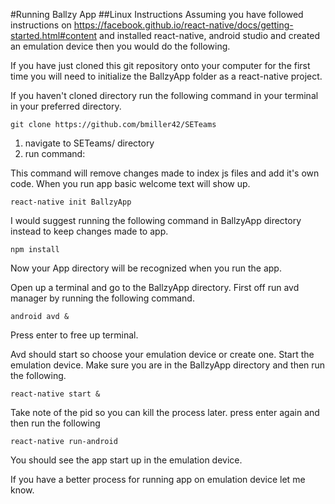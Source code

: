 #Running Ballzy App
##Linux Instructions
Assuming you have followed instructions on https://facebook.github.io/react-native/docs/getting-started.html#content
and installed react-native, android studio and created an emulation device then you would do the following.

If you have just cloned this git repository onto your computer for the first time you will need to initialize the BallzyApp folder as a react-native project. 

If you haven't cloned directory run the following command in your terminal
in your preferred directory.


```git clone https://github.com/bmiller42/SETeams```

1. navigate to SETeams/ directory
2. run command: 

This command will remove changes made to index js files and add it's own
code. When you run app basic welcome text will show up.

```react-native init BallzyApp```

I would suggest running the following command in BallzyApp directory instead 
to keep changes made to app.


```npm install```

Now your App directory will be recognized when you run the app.


Open up a terminal and go to the BallzyApp directory.
First off run avd manager by running the following command.


```android avd &```


Press enter to free up terminal.

Avd should start so choose your emulation device or create one.
Start the emulation device.
Make sure you are in the BallzyApp directory and then run the following.


```react-native start &```


Take note of the pid so you can kill the process later.
press enter again and then run the following


```react-native run-android```

You should see the app start up in the emulation device.

If you have a better process for running app on emulation device let me know.
